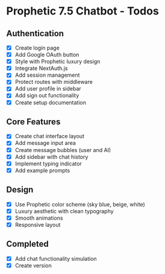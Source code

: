 # Prophetic 7.5 Chatbot - Todos

## Authentication
- [x] Create login page
- [x] Add Google OAuth button
- [x] Style with Prophetic luxury design
- [x] Integrate NextAuth.js
- [x] Add session management
- [x] Protect routes with middleware
- [x] Add user profile in sidebar
- [x] Add sign out functionality
- [x] Create setup documentation

## Core Features
- [x] Create chat interface layout
- [x] Add message input area
- [x] Create message bubbles (user and AI)
- [x] Add sidebar with chat history
- [x] Implement typing indicator
- [x] Add example prompts

## Design
- [x] Use Prophetic color scheme (sky blue, beige, white)
- [x] Luxury aesthetic with clean typography
- [x] Smooth animations
- [x] Responsive layout

## Completed
- [x] Add chat functionality simulation
- [x] Create version
